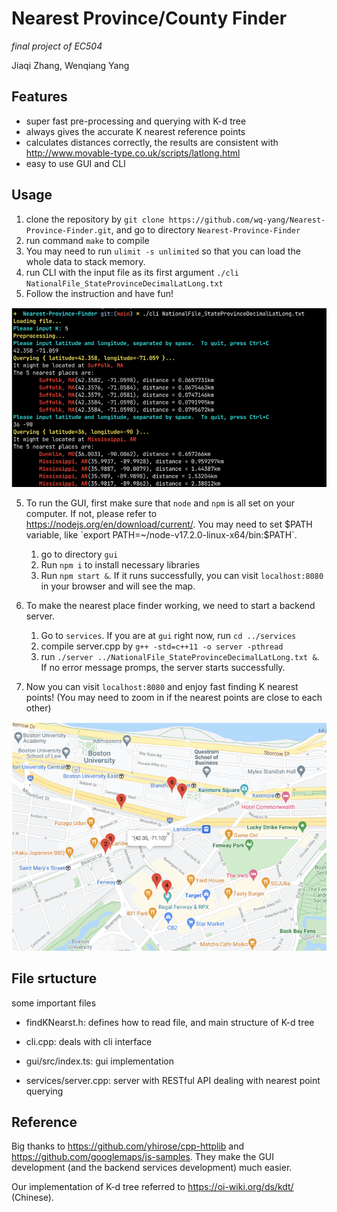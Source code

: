 # Nearest Province/County Finder

*final project of EC504*

Jiaqi Zhang, Wenqiang Yang

## Features

- super fast pre-processing and querying with K-d tree
- always gives the accurate K nearest reference points
- calculates distances correctly, the results are consistent with http://www.movable-type.co.uk/scripts/latlong.html
- easy to use GUI and CLI

## Usage

1. clone the repository by `git clone https://github.com/wq-yang/Nearest-Province-Finder.git`, and go to directory `Nearest-Province-Finder`
1. run command `make` to compile
1. You may need to run `ulimit -s unlimited` so that you can load the whole data to stack memory.
2. run CLI with the input file as its first argument `./cli NationalFile_StateProvinceDecimalLatLong.txt` 
2. Follow the instruction and have fun!

![CLI](./imgs/cli.png)

5. To run the GUI, first make sure that `node` and `npm` is all set on your computer. If not, please refer to https://nodejs.org/en/download/current/. You may need to set $PATH variable, like `export PATH=~/node-v17.2.0-linux-x64/bin:$PATH`.
   1. go to directory `gui`
   2. Run `npm i` to install necessary libraries
   3. Run `npm start &`. If it runs successfully, you can visit `localhost:8080` in your browser and will see the map.
6. To make the nearest place finder working, we need to start a backend server.
   1. Go to `services`. If you are at `gui` right now, run `cd ../services`
   2. compile server.cpp by `g++ -std=c++11 -o server -pthread`
   3. run `./server ../NationalFile_StateProvinceDecimalLatLong.txt &`. If no error message promps, the server starts successfully.

7. Now you can visit `localhost:8080` and enjoy fast finding K nearest points! (You may need to zoom in if the nearest points are close to each other)

![gui](imgs/gui.png)

## File srtucture

some important files

- findKNearst.h: defines how to read file, and main structure of K-d tree

- cli.cpp: deals with cli interface

- gui/src/index.ts: gui implementation
- services/server.cpp: server with RESTful API dealing with nearest point querying



## Reference

Big thanks to https://github.com/yhirose/cpp-httplib and https://github.com/googlemaps/js-samples. They make the GUI development (and the backend services development) much easier.

Our implementation of K-d tree referred to https://oi-wiki.org/ds/kdt/ (Chinese).
